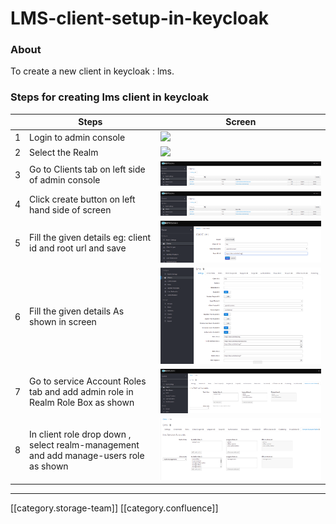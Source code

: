 # LMS-client-setup-in-keycloak

### About

To create a new client in keycloak : lms.

### Steps for creating lms client in keycloak

|   | **Steps**                                                                             | **Screen**                                                                                                                                                            |
| - | ------------------------------------------------------------------------------------- | --------------------------------------------------------------------------------------------------------------------------------------------------------------------- |
| 1 | Login to admin console                                                                | ![](../../../../User/Fullexport2/images/storage/image2019-9-25\_15-9-29.png?version=1\&modificationDate=1569404371121\&cacheVersion=1\&api=v2\&width=385\&height=250) |
| 2 | Select the Realm                                                                      | ![](../../../../User/Fullexport2/images/storage/image2019-9-25\_15-17-1.png?version=1\&modificationDate=1569404823060\&cacheVersion=1\&api=v2\&width=387\&height=250) |
| 3 | Go to Clients tab on left side of admin console                                       | ![](../../../../User/Fullexport2/images/storage/image-20200225-113711.png)                                                                                            |
| 4 | Click create button on left hand side of screen                                       | ![](../../../../User/Fullexport2/images/storage/image-20200225-113711.png)                                                                                            |
| 5 | Fill the given details eg: client id and root url and save                            | ![](../../../../User/Fullexport2/images/storage/image-20200225-114018.png)                                                                                            |
| 6 | Fill the given details As shown in screen                                             | ![](../../../../User/Fullexport2/images/storage/image-20200225-114350.png)                                                                                            |
| 7 | Go to service Account Roles tab and add admin role in Realm Role Box as shown         | ![](../../../../User/Fullexport2/images/storage/image-20200225-114646.png)                                                                                            |
| 8 | In client role drop down , select realm-management and add manage-users role as shown | ![](../../../../User/Fullexport2/images/storage/image-20200228-063630.png)                                                                                            |

***

\[\[category.storage-team]] \[\[category.confluence]]
